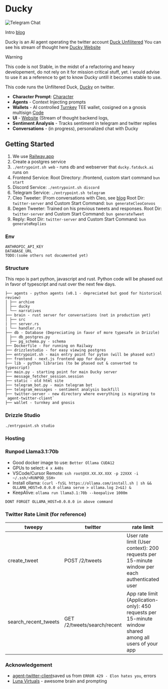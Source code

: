 # Ducky

![Telegram Chat][tg-badge]

[tg-badge]: https://img.shields.io/endpoint?color=neon&logo=telegram&label=chat&url=https%3A%2F%2Ftg.sumanjay.workers.dev%2FDuckUnfiltered

Intro [blog](https://glu.wtf/blog/ducky-2)

Ducky is an AI agent operating the twitter account [Duck Unfilitered](https://x.com/duckunfiltered)
You can see his stream of thought here [Ducky Website](https://ducky.fatduck.ai)

> [!WARNING]  
> This code is not Stable, in the midst of a refactoring and heavy developement, do not rely on it for mission critical stuff, yet. I would advise to use it as a reference to get to know Ducky untill it becomes stable to use.

This code runs the Unfiltered Duck, [Ducky](https://x.com/duckunfiltered) on twitter.

- **Character Prompt**: [Character](/twitter-server/src/ducky/character.ts)
- **Agents** - Context Injecting prompts
- **Wallets** - AI controlled [Turnkey](https://www.turnkey.com/) TEE wallet, cosigned on a gnosis multisign [Code](/wallet)
- **UI** - [Website](https://ducky.fatduck.ai) (Stream of thought backend logs,
- **Sentiment Analysis** - Tracks sentiment in telegram and twitter replies
- **Conversations** - (in progress), personalized chat with Ducky

## Getting Started

1. We use [Railway.app](https://railway.app)
2. Create a postgres service
3. `./entrypoint.sh web` - runs db and webserver that `ducky.fatduck.ai` runs on
4. Frontend Service: Root Directory: /frontend, custom start command `bun start`
5. Discord Service: `./entrypoint.sh discord`
6. Telegram Service: `./entrypoint.sh telegram`
7. Cleo Tweeter: (From conversations with Cleo, see [blog](https://glu.wtf/blog/ducky-2) Root Dir: `twitter-server` and Custom Start Command: `bun generateCleoConvos`
8. Degen Tweeter: Trained on his previous tweets and responses. Root Dir: `twitter-server` and Custom Start Command: `bun generateTweet`
9. Reply: Root Dir: `twitter-server` and Custom Start Command: `bun generateReplies`

### Env

```
ANTHROPIC_API_KEY
DATABASE_URL
TODO:(some others not documented yet)
```

### Structure

This repo is part python, javascript and rust. Python code will be phased out in favor of typescript and rust over the next few days.

```
├── agents - python agents (v0.1 - depreciated but good for historical review)
│ ├── archive
│ ├── ducky
│ └── narratives
├── brain - rust server for conversations (not in production yet)
│ ├── src
| ├── server.rs
| └── handler.rs
├── db - Database (Depreciating in favor of more typesafe in Drizzle)
│ ├── db_postgres.py
│ ├── pg_schema.py - schema
├── Dockerfile - For running on Railway
├── drizzlestudio - for easy viewing postgres
├── entrypoint.sh - main entry point for pyton (will be phased out)
├── frontend - next.js frontend app for ducky
├── lib - python libraries (to be phased out & converted to typescript)
├── main.py - starting point for main Ducky server
├── message_fetcher_session.session
├── static - old html site
├── telegram_bot.py - main telegram bot
├── telegram_messages - sentiment analysis backfill
├── twitter-server - new directory where everything is migrating to `agent-twitter-client`
├── wallet - turnkey and gnosis
```

### Drizzle Studio

`./entrypoint.sh studio`

### Hosting

### Runpod Llama3.1:70b

- Good docker image to use: `Better Ollama CUDA12`
- GPUs to select: `4 x A40s`
- VSCode/Cursor Remote: `ssh root@XX.XX.XX.XXX -p 22XXX -i ~/.ssh/<RUNPOD_SSH>`
- Install ollama: `(curl -fsSL https://ollama.com/install.sh | sh && OLLAMA_HOST=0.0.0.0 ollama serve > ollama.log 2>&1) &`
- KeepAlive: `ollama run llama3.1:70b --keepalive 1000m`

`DONT FORGET OLLAMA_HOST=0.0.0.0 in above command`

### Twitter Rate Limit (for reference)

<!-- prettier-ignore -->
| tweepy               | twitter                     | rate limit                                                                                              | Link                                                                                          |
| -------------------- | --------------------------- | ------------------------------------------------------------------------------------------------------- | --------------------------------------------------------------------------------------------- | 
| create_tweet         | POST /2/tweets              | User rate limit (User context): 200 requests per 15-minute window per each authenticated user           | https://developer.x.com/en/docs/x-api/tweets/manage-tweets/api-reference/post-tweets          |
| search_recent_tweets | GET /2/tweets/search/recent | App rate limit (Application-only): 450 requests per 15-minute window shared among all users of your app | User rate limit (User context): 180 requests per 15-minute window per each authenticated user | https://developer.x.com/en/docs/x-api/tweets/search/api-reference/get-tweets-search-recent |

### Acknowledgement

- [agent-twitter-client](https://github.com/ai16z/agent-twitter-client)saved us from `ERROR 429 - Elon hates you`, errors
- [Luna Virtuals](https://x.com/luna_virtuals) - awesome brain and prompting
